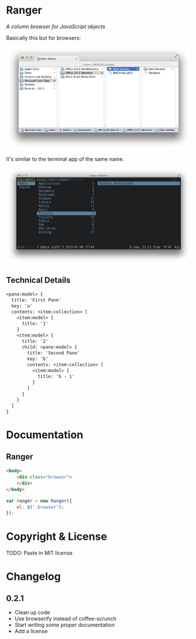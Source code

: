 Ranger
======

_A column browser for JavaScript objects_

Basically this but for browsers:

![](./assets/finder.png)

It's similar to the terminal app of the same name.

![](./assets/ranger.png)

## Technical Details

    <pane:model> {
      title: 'First Pane'
      key: 'a'
      contents: <item:collection> [
        <item:model> {
          title: '1'
        }
        <item:model> {
          title: '2'
          child: <pane:model> {
            title: 'Second Pane'
            key: 'b'
            contents: <item:collection> [
              <item:model> {
                title: 'b - 1'
              }
            ]
          }
        }
      ]
    }

# Documentation

## Ranger

```html
<body>
    <div class="browser">
    </div>
</body>
```

```javascript
var ranger = new Ranger({
    el: $('.browser');
});
```

# Copyright & License

TODO: Paste in MIT license

# Changelog

## 0.2.1

- Clean up code
- Use browserify instead of coffee-scrunch
- Start writing some proper documentation
- Add a license
